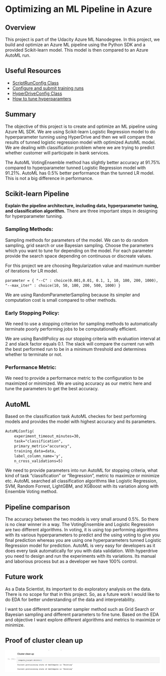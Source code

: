 # Optimizing an ML Pipeline in Azure

## Overview
This project is part of the Udacity Azure ML Nanodegree.
In this project, we build and optimize an Azure ML pipeline using the Python SDK and a provided Scikit-learn model.
This model is then compared to an Azure AutoML run.

## Useful Resources
- [ScriptRunConfig Class](https://docs.microsoft.com/en-us/python/api/azureml-core/azureml.core.scriptrunconfig?view=azure-ml-py)
- [Configure and submit training runs](https://docs.microsoft.com/en-us/azure/machine-learning/how-to-set-up-training-targets)
- [HyperDriveConfig Class](https://docs.microsoft.com/en-us/python/api/azureml-train-core/azureml.train.hyperdrive.hyperdriveconfig?view=azure-ml-py)
- [How to tune hyperparamters](https://docs.microsoft.com/en-us/azure/machine-learning/how-to-tune-hyperparameters)


## Summary
The objective of this project is to create and optimize an ML pipeline using Azure ML SDK. We are using Scikit-learn Logistic Regression model to do hyperparameter tunning using HyperDrive and then we will compare the results of tunned logistic regression model with optimized AutoML model. We are dealing with classification problem where we are trying to predict whether customer will participate in bank services.

The AutoML VotingEnsemble method has slightly better accuracy at 91.75% compared to hyperparameter tunned Logistic Regression model with 91.21%. AutoML has 0.5% better performance than the tunned LR model. This is not a big difference in performance.

## Scikit-learn Pipeline
**Explain the pipeline architecture, including data, hyperparameter tuning, and classification algorithm.**
There are three important steps in designing for hyperparameter tunning. 

### Sampling Methods:

Sampling methods for parameters of the model. We can to do random sampling, grid search or use Bayesian sampling. Choose the parameters which you want to tune for depending on the model. For each parameter provide the search space depending on continuous or discreate values.

For this project we are choosing Regularization value and maximum number of iterations for LR model. 
```
parameter = { "--C" : choice(0.001,0.01, 0.1, 1, 10, 100, 200, 1000), "--max_iter" : choice(10, 50, 100, 200, 500, 1000) }
```
We are using RandomParameterSampling because its simpler and computation cost is small compared to other methods.

### Early Stopping Policy:

We need to use a stopping criterion for sampling methods to automatically terminate poorly performing jobs to be computationally efficient.

We are using BanditPolicy as our stopping criteria with evaluation interval at 2 and slack factor equals 0.1. The slack will compare the current run with the best performed run to be in a minimum threshold and determines whether to terminate or not.

### Performance Metric:

We need to provide a performance metric to the configuration to be maximized or minimized. We are using accuracy as our metric here and tune the parameters to get the best accuracy.


## AutoML
Based on the classification task AutoML checkes for best performing models and provides the model with highest accuracy and its parameters.  
```
AutoMLConfig(
    experiment_timeout_minutes=30,
    task="classification",
    primary_metric="accuracy",
    training_data=data,
    label_column_name='y',
    n_cross_validations=5)
```

We need to provide parameters into run AutoML for stopping criteria, what kind of task “classification” or “Regression”, metric to maximize or minimize etc. AutoML searched all classification algorithms like Logistic Regression, SVM, Random Forrest, LightGBM, and XGBoost with its variation along with Ensemble Voting method.


## Pipeline comparison
The accuracy between the two models is very small around 0.5%. So there is no clear winner in a way. The VotingEnsemble and Logistic Regression are two different algorithms. In voting, it is using top performing algorithms with its various hyperparameters to predict and the using voting to give you final prediction whereas you are using one hyperparameters tunned Logistic Regression model for prediction. AutoML is very easy for developers as it does every task automatically for you with data validation. With hyperdrive you need to design and run the experiments with its variations. Its manual and laborious process but as a developer we have 100% control. 

## Future work
As a Data Scientist, its important to do exploratory analysis on the data. There is no scope for that in this project. So, as a future work I would like to do EDA for better understanding of the data and interpretability. 

I want to use different parameter sampler method such as Grid Search or Bayesian sampling and different parameters to fine tune. Based on the EDA and objective I want explore different algorithms and metrics to maximize or minimize. 

## Proof of cluster clean up
![Cluster Clean Up](img1.jpg)
